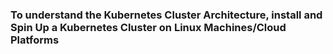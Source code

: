 ### To understand the Kubernetes Cluster Architecture, install and Spin Up a Kubernetes Cluster on Linux Machines/Cloud Platforms
